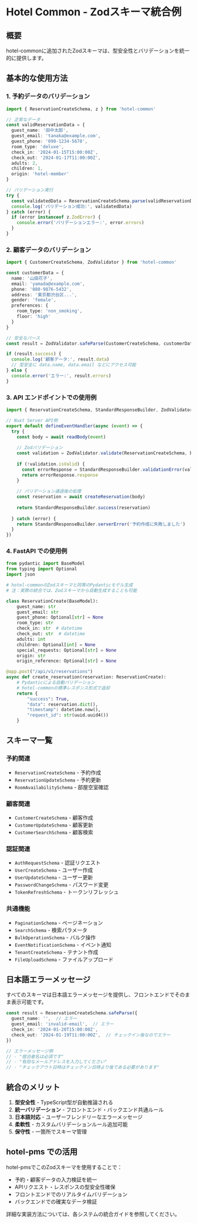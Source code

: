 # Hotel Common - Zodスキーマ統合例

## 概要
hotel-commonに追加されたZodスキーマは、型安全性とバリデーションを統一的に提供します。

## 基本的な使用方法

### 1. 予約データのバリデーション

```typescript
import { ReservationCreateSchema, z } from 'hotel-common'

// 正常なデータ
const validReservationData = {
  guest_name: '田中太郎',
  guest_email: 'tanaka@example.com',
  guest_phone: '090-1234-5678',
  room_type: 'deluxe',
  check_in: '2024-01-15T15:00:00Z',
  check_out: '2024-01-17T11:00:00Z',
  adults: 2,
  children: 1,
  origin: 'hotel-member'
}

// バリデーション実行
try {
  const validatedData = ReservationCreateSchema.parse(validReservationData)
  console.log('バリデーション成功:', validatedData)
} catch (error) {
  if (error instanceof z.ZodError) {
    console.error('バリデーションエラー:', error.errors)
  }
}
```

### 2. 顧客データのバリデーション

```typescript
import { CustomerCreateSchema, ZodValidator } from 'hotel-common'

const customerData = {
  name: '山田花子',
  email: 'yamada@example.com',
  phone: '080-9876-5432',
  address: '東京都渋谷区...',
  gender: 'female',
  preferences: {
    room_type: 'non_smoking',
    floor: 'high'
  }
}

// 安全なパース
const result = ZodValidator.safeParse(CustomerCreateSchema, customerData)

if (result.success) {
  console.log('顧客データ:', result.data)
  // 型安全に data.name, data.email などにアクセス可能
} else {
  console.error('エラー:', result.errors)
}
```

### 3. API エンドポイントでの使用例

```typescript
import { ReservationCreateSchema, StandardResponseBuilder, ZodValidator } from 'hotel-common'

// Nuxt Server API例
export default defineEventHandler(async (event) => {
  try {
    const body = await readBody(event)
    
    // Zodバリデーション
    const validation = ZodValidator.validate(ReservationCreateSchema, body)
    
    if (!validation.isValid) {
      const errorResponse = StandardResponseBuilder.validationError(validation.errors)
      return errorResponse.response
    }
    
    // バリデーション通過後の処理
    const reservation = await createReservation(body)
    
    return StandardResponseBuilder.success(reservation)
    
  } catch (error) {
    return StandardResponseBuilder.serverError('予約作成に失敗しました')
  }
})
```

### 4. FastAPI での使用例

```python
from pydantic import BaseModel
from typing import Optional
import json

# hotel-commonのZodスキーマと同等のPydanticモデル生成
# 注：実際の統合では、Zodスキーマから自動生成することも可能

class ReservationCreate(BaseModel):
    guest_name: str
    guest_email: str
    guest_phone: Optional[str] = None
    room_type: str
    check_in: str  # datetime
    check_out: str  # datetime
    adults: int
    children: Optional[int] = None
    special_requests: Optional[str] = None
    origin: str
    origin_reference: Optional[str] = None

@app.post("/api/v1/reservations")
async def create_reservation(reservation: ReservationCreate):
    # Pydanticによる自動バリデーション
    # hotel-commonの標準レスポンス形式で返却
    return {
        "success": True,
        "data": reservation.dict(),
        "timestamp": datetime.now(),
        "request_id": str(uuid.uuid4())
    }
```

## スキーマ一覧

### 予約関連
- `ReservationCreateSchema` - 予約作成
- `ReservationUpdateSchema` - 予約更新  
- `RoomAvailabilitySchema` - 部屋空室確認

### 顧客関連
- `CustomerCreateSchema` - 顧客作成
- `CustomerUpdateSchema` - 顧客更新
- `CustomerSearchSchema` - 顧客検索

### 認証関連
- `AuthRequestSchema` - 認証リクエスト
- `UserCreateSchema` - ユーザー作成
- `UserUpdateSchema` - ユーザー更新
- `PasswordChangeSchema` - パスワード変更
- `TokenRefreshSchema` - トークンリフレッシュ

### 共通機能
- `PaginationSchema` - ページネーション
- `SearchSchema` - 検索パラメータ
- `BulkOperationSchema` - バルク操作
- `EventNotificationSchema` - イベント通知
- `TenantCreateSchema` - テナント作成
- `FileUploadSchema` - ファイルアップロード

## 日本語エラーメッセージ

すべてのスキーマは日本語エラーメッセージを提供し、フロントエンドでそのまま表示可能です。

```typescript
const result = ReservationCreateSchema.safeParse({
  guest_name: '',  // エラー
  guest_email: 'invalid-email',  // エラー
  check_in: '2024-01-20T15:00:00Z',
  check_out: '2024-01-19T11:00:00Z',  // チェックイン後なのでエラー
})

// エラーメッセージ例
// - "宿泊者名は必須です"
// - "有効なメールアドレスを入力してください"  
// - "チェックアウト日時はチェックイン日時より後である必要があります"
```

## 統合のメリット

1. **型安全性** - TypeScript型が自動推論される
2. **統一バリデーション** - フロントエンド・バックエンド共通ルール
3. **日本語対応** - ユーザーフレンドリーなエラーメッセージ
4. **柔軟性** - カスタムバリデーションルール追加可能
5. **保守性** - 一箇所でスキーマ管理

## hotel-pms での活用

hotel-pmsでこのZodスキーマを使用することで：

- 予約・顧客データの入力検証を統一
- APIリクエスト・レスポンスの型安全性確保
- フロントエンドでのリアルタイムバリデーション
- バックエンドでの確実なデータ検証

詳細な実装方法については、各システムの統合ガイドを参照してください。 